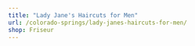 ```yaml
---
title: "Lady Jane's Haircuts for Men"
url: /colorado-springs/lady-janes-haircuts-for-men/
shop: Friseur
---
```

